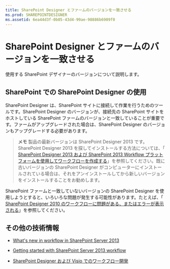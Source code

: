 ```yaml
---
title: SharePoint Designer とファームのバージョンを一致させる
ms.prod: SHAREPOINTDESIGNER
ms.assetid: 6ea44d3f-0b05-43d4-99ae-98886b6909f0
---
```



# SharePoint Designer とファームのバージョンを一致させる
使用する SharePoint デザイナーのバージョンについて説明します。
## SharePoint での SharePoint Designer の使用
<a name="section1"> </a>

SharePoint Designer は、SharePoint サイトに接続して作業を行うためのツールです。SharePoint Designer のバージョンが、接続先の SharePoint サイトをホストしている SharePoint ファームのバージョンと一致していることが重要です。ファームがアップグレードされた場合は、SharePoint Designer のバージョンもアップグレードする必要があります。
  
    
    

> **メモ**
> 製品の最新バージョンは SharePoint Designer 2013 です。SharePoint Designer 2013 を探してインストールする方法については、「 [SharePoint Designer 2013 および SharePoint 2013 Workflow プラットフォームを使用してワークフローを作成する](creating-a-workflow-by-using-sharepoint-designer-2013-and-the-sharepoint-2013-wo.md)」を参照してください。既に古いバージョンの SharePoint Designer がコンピューターにインストールされている場合は、それをアンインストールしてから新しいバージョンをインストールすることをお勧めします。 
  
    
    

SharePoint ファームと一致していないバージョンの SharePoint Designer を使用しようとすると、いろいろな問題が発生する可能性があります。たとえば、「 [SharePoint Designer 2010 のワークフローに問題がある、またはエラーが表示される](http://support.microsoft.com/kb/2794961)」を参照してください。
  
    
    

  
    
    

## その他の技術情報
<a name="bk_addresources"> </a>


-  [What's new in workflow in SharePoint Server 2013](http://msdn.microsoft.com/library/6ab8a28b-fa2f-4530-8b55-a7f663bf15ea.aspx)
    
  
-  [Getting started with SharePoint Server 2013 workflow](http://msdn.microsoft.com/library/cc73be76-a329-449f-90ab-86822b1c2ee8.aspx)
    
  
-  [SharePoint Designer および Visio でのワークフロー開発](workflow-development-in-sharepoint-designer-and-visio.md)
    
  

  
    
    

